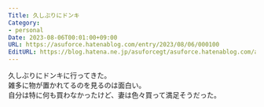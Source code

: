 ```yaml
---
Title: 久しぶりにドンキ
Category:
- personal
Date: 2023-08-06T00:01:00+09:00
URL: https://asuforce.hatenablog.com/entry/2023/08/06/000100
EditURL: https://blog.hatena.ne.jp/asuforcegt/asuforce.hatenablog.com/atom/entry/820878482955706253
---
```


久しぶりにドンキに行ってきた。  
雑多に物が置かれてるのを見るのは面白い。  
自分は特に何も買わなかったけど、妻は色々買って満足そうだった。
